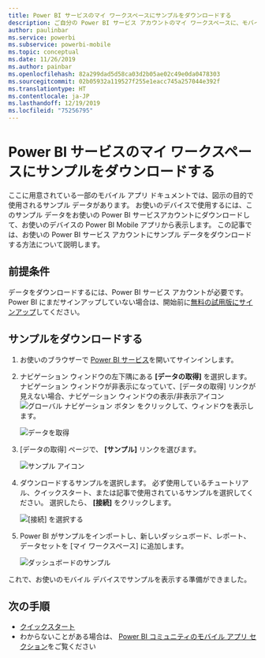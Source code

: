 ```yaml
---
title: Power BI サービスのマイ ワークスペースにサンプルをダウンロードする
description: ご自分の Power BI サービス アカウントのマイ ワークスペースに、モバイル アプリのチュートリアルで使用するサンプル データをダウンロードできます。
author: paulinbar
ms.service: powerbi
ms.subservice: powerbi-mobile
ms.topic: conceptual
ms.date: 11/26/2019
ms.author: painbar
ms.openlocfilehash: 82a299dad5d58ca03d2b05ae02c49e0da0478303
ms.sourcegitcommit: 02b05932a119527f255e1eacc745a257044e392f
ms.translationtype: HT
ms.contentlocale: ja-JP
ms.lasthandoff: 12/19/2019
ms.locfileid: "75256795"
---
```

# <a name="downloading-samples-to-my-workspace-in-the-power-bi-service"></a>Power BI サービスのマイ ワークスペースにサンプルをダウンロードする

ここに用意されている一部のモバイル アプリ ドキュメントでは、図示の目的で使用されるサンプル データがあります。 お使いのデバイスで使用するには、このサンプル データをお使いの Power BI サービスアカウントにダウンロードして、お使いのデバイスの Power BI Mobile アプリから表示します。 この記事では、お使いの Power BI サービス アカウントにサンプル データをダウンロードする方法について説明します。 

## <a name="prerequisites"></a>前提条件

データをダウンロードするには、Power BI サービス アカウントが必要です。 Power BI にまだサインアップしていない場合は、開始前に[無料の試用版にサインアップ](https://app.powerbi.com/signupredirect?pbi_source=web)してください。

## <a name="download-a-sample"></a>サンプルをダウンロードする

1. お使いのブラウザーで [Power BI サービス](https://app.powerbi.com)を開いてサインインします。

2. ナビゲーション ウィンドウの左下隅にある **[データの取得]** を選択します。 ナビゲーション ウィンドウが非表示になっていて、[データの取得] リンクが見えない場合、ナビゲーション ウィンドウの表示/非表示アイコン ![グローバル ナビゲーション ボタン](./media/mobile-apps-download-samples/power-bi-iphone-global-nav-button.png) をクリックして、ウィンドウを表示します。  
   
    ![データを取得](./media/mobile-apps-download-samples/power-bi-get-data.png)

3. [データの取得] ページで、 **[サンプル]** リンクを選びます。
   
   ![サンプル アイコン](./media/mobile-apps-download-samples/power-bi-samples-icon.png)

4. ダウンロードするサンプルを選択します。 必ず使用しているチュートリアル、クイックスタート、または記事で使用されているサンプルを選択してください。 選択したら、 **[接続]** をクリックします。
  
   ![[接続] を選択する](./media/mobile-apps-download-samples/opportunity-connect.png)
   
5. Power BI がサンプルをインポートし、新しいダッシュボード、レポート、データセットを [マイ ワークスペース] に追加します。
   
   ![ダッシュボードのサンプル](./media/mobile-apps-download-samples/power-bi-service-opportunity-sample.png)
  
これで、お使いのモバイル デバイスでサンプルを表示する準備ができました。

## <a name="next-steps"></a>次の手順
* [クイックスタート](mobile-apps-quickstart-view-dashboard-report.md)
* わからないことがある場合は、 [Power BI コミュニティのモバイル アプリ セクション](https://go.microsoft.com/fwlink/?linkid=839277)をご覧ください
